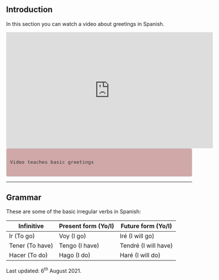 
<body>

<div class="container">  

<div class="container">  

<h2>Introduction</h2>
<p>In this section you can watch a video about greetings in Spanish.</p>

<iframe width="560" height="315" src="https://www.youtube.com/embed/AqfQQZVmTUw" frameborder="0" allow="accelerometer; autoplay; clipboard-write; encrypted-media; gyroscope; picture-in-picture" allowfullscreen></iframe>
  
<style>

pre {
    display: block;
    padding: 9.5px;
    margin: 0 0 10px;
    font-size: 13px;
    line-height: 1.42857143;
    color: #333;
    word-break: break-all;
    word-wrap: break-word;
    background-color: #d0a8a8;
    border: 1px solid #ccc;
    border-radius: 4px;
}

</style>

<pre>

Video teaches basic greetings

</pre>








<hr/>
</div>

<!-- THIS IS THE THIRD SECTION OF THE PAGE -->
<div class="container"> 
 <h2>Grammar</h2>
  <p>These are some of the basic irregular verbs in Spanish:</p>            
  <table class="table table-striped">
    <thead>
      <tr>
        <th>Infinitive</th>
        <th>Present form (Yo/I)</th>
        <th>Future form (Yo/I)</th>
      </tr>
    </thead>
    <tbody>
      <tr>
        <td>Ir (To go)</td>
        <td>Voy (I go)</td>
        <td>Iré (I will go)</td>
      </tr>
      <tr>
        <td>Tener (To have)</td>
        <td>Tengo (I have)</td>
        <td>Tendré (I will have)</td>
      </tr>
      <tr>
        <td>Hacer (To do)</td>
        <td>Hago (I do)</td>
        <td>Haré (I will do)</td>
      </tr>
    </tbody>
  </table>

</div>

<!-- THIS IS THE FOOTER SECTION OF THE PAGE -->
<p>Last updated: 6<sup>th</sup> August 2021.</p>




 





